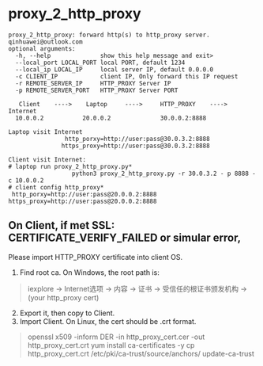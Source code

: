 # proxy_2_http_proxy
```
proxy_2_http_proxy: forward http(s) to http_proxy server. qinhuawei@outlook.com
optional arguments:
  -h, --help              show this help message and exit>
  --local_port LOCAL_PORT local PORT, default 1234                   
  --local_ip LOCAL_IP     local server IP, default 0.0.0.0
  -c CLIENT_IP            client IP, Only forward this IP request
  -r REMOTE_SERVER_IP     HTTP_PROXY Server IP
  -p REMOTE_SERVER_PORT   HTTP_PROXY Server PORT

   Client    ---->    Laptop     ---->     HTTP_PROXY    ---->   Internet
  10.0.0.2           20.0.0.2              30.0.0.2:8888

Laptop visit Internet
                http_porxy=http://user:pass@30.0.3.2:8888
               https_proxy=http://user:pass@30.0.3.2:8888

Client visit Internet:
# laptop run proxy_2_http_proxy.py*
                  python3 proxy_2_http_proxy.py -r 30.0.3.2 - p 8888 -c 10.0.0.2
# client config http_proxy*
 http_porxy=http://user:pass@20.0.0.2:8888
https_proxy=http://user:pass@20.0.0.2:8888
```

## On Client, if met SSL: CERTIFICATE_VERIFY_FAILED or simular error,
Please import HTTP_PROXY certificate into client OS.
1. Find root ca. On Windows, the root path is: 
> iexplore -> Internet选项 -> 内容 -> 证书 -> 受信任的根证书颁发机构 -> (your http_proxy cert)
2. Export it, then copy to Client.
3. Import Client. On Linux, the cert should be .crt format.
> openssl x509 -inform DER -in http_proxy_cert.cer -out http_proxy_cert.crt
> yum install ca-certificates -y
> cp http_proxy_cert.crt /etc/pki/ca-trust/source/anchors/
> update-ca-trust

